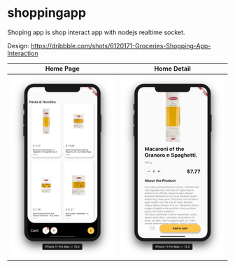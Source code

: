# shoppingapp

Shoping app is shop interact app with nodejs realtime socket.

Design: https://dribbble.com/shots/6120171-Groceries-Shopping-App-Interaction

| Home Page                                                                                                               | Home Detail                                                                                                               |
| ----------------------------------------------------------------------------------------------------------------------- | ------------------------------------------------------------------------------------------------------------------------- |
| ![Home](https://github.com/VB10/ShoppingApp/blob/master/github/Screen%20Shot%202020-03-22%20at%2004.59.05.png?raw=true) | ![Detail](https://github.com/VB10/ShoppingApp/blob/master/github/Screen%20Shot%202020-03-22%20at%2005.04.28.png?raw=true) |
